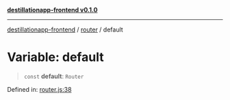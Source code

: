 [**destillationapp-frontend v0.1.0**](../../README.md)

***

[destillationapp-frontend](../../modules.md) / [router](../README.md) / default

# Variable: default

> `const` **default**: `Router`

Defined in: [router.js:38](https://github.com/DestillApp/main/blob/be94b1d93681946bd573e84cd8381ba32cee62b9/frontend/src/router.js#L38)
